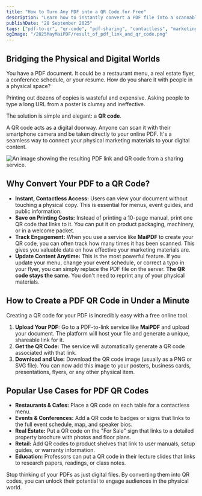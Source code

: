 ```yaml
---
title: "How to Turn Any PDF into a QR Code for Free"
description: "Learn how to instantly convert a PDF file into a scannable QR code. Perfect for menus, flyers, resumes, and any document you want to share in the real world."
publishDate: "28 September 2025"
tags: ["pdf-to-qr", "qr-code", "pdf-sharing", "contactless", "marketing"]
ogImage: "/2025MayMaiPDF/result_of_pdf_link_and_qr_code.png"
---
```


## Bridging the Physical and Digital Worlds

You have a PDF document. It could be a restaurant menu, a real estate flyer, a conference schedule, or your resume. How do you share it with people in a physical space?

Printing out dozens of copies is wasteful and expensive. Asking people to type a long URL from a poster is clumsy and ineffective.

The solution is simple and elegant: a **QR code**.

A QR code acts as a digital doorway. Anyone can scan it with their smartphone camera and be taken directly to your online PDF. It's a seamless way to connect your physical marketing materials to your digital content.

![An image showing the resulting PDF link and QR code from a sharing service.](/2025MayMaiPDF/result_of_pdf_link_and_qr_code.png)

## Why Convert Your PDF to a QR Code?

*   **Instant, Contactless Access:** Users can view your document without touching a physical copy. This is essential for menus, event guides, and public information.
*   **Save on Printing Costs:** Instead of printing a 10-page manual, print one QR code that links to it. You can put it on product packaging, machinery, or in a welcome packet.
*   **Track Engagement:** When you use a service like **MaiPDF** to create your QR code, you can often track how many times it has been scanned. This gives you valuable data on how effective your marketing materials are.
*   **Update Content Anytime:** This is the most powerful feature. If you update your menu, change your event schedule, or correct a typo in your flyer, you can simply replace the PDF file on the server. **The QR code stays the same.** You don't need to reprint any of your physical materials.

## How to Create a PDF QR Code in Under a Minute

Creating a QR code for your PDF is incredibly easy with a free online tool.

1.  **Upload Your PDF:** Go to a PDF-to-link service like **MaiPDF** and upload your document. The platform will host your file and generate a unique, shareable link for it.
2.  **Get the QR Code:** The service will automatically generate a QR code associated with that link.
3.  **Download and Use:** Download the QR code image (usually as a PNG or SVG file). You can now add this image to your posters, business cards, presentations, flyers, or any other physical item.

## Popular Use Cases for PDF QR Codes

*   **Restaurants & Cafes:** Place a QR code on each table for a contactless menu.
*   **Events & Conferences:** Add a QR code to badges or signs that links to the full event schedule, map, and speaker bios.
*   **Real Estate:** Put a QR code on the "For Sale" sign that links to a detailed property brochure with photos and floor plans.
*   **Retail:** Add QR codes to product shelves that link to user manuals, setup guides, or warranty information.
*   **Education:** Professors can put a QR code in their lecture slides that links to research papers, readings, or class notes.

Stop thinking of your PDFs as just digital files. By converting them into QR codes, you can unlock their potential to engage audiences in the physical world.
